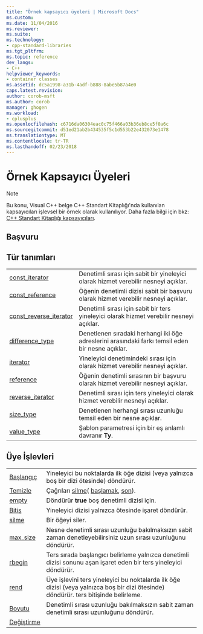 ```yaml
---
title: "Örnek kapsayıcı üyeleri | Microsoft Docs"
ms.custom: 
ms.date: 11/04/2016
ms.reviewer: 
ms.suite: 
ms.technology:
- cpp-standard-libraries
ms.tgt_pltfrm: 
ms.topic: reference
dev_langs:
- C++
helpviewer_keywords:
- container classes
ms.assetid: dc5a1998-a31b-4adf-b888-8abe5b87a4e0
caps.latest.revision: 
author: corob-msft
ms.author: corob
manager: ghogen
ms.workload:
- cplusplus
ms.openlocfilehash: c6716da06304eac0c75f466a03b36eb8ce5f0a6c
ms.sourcegitcommit: d51ed21ab2b434535f5c1d553b22e432073e1478
ms.translationtype: MT
ms.contentlocale: tr-TR
ms.lasthandoff: 02/23/2018
---
```

# <a name="sample-container-members"></a>Örnek Kapsayıcı Üyeleri
> [!NOTE]
>  Bu konu, Visual C++ belge C++ Standart Kitaplığı'nda kullanılan kapsayıcıları işlevsel bir örnek olarak kullanılıyor. Daha fazla bilgi için bkz: [C++ Standart Kitaplığı kapsayıcıları](../standard-library/stl-containers.md).  
  
## <a name="reference"></a>Başvuru  
  
## <a name="typedefs"></a>Tür tanımları  
  
|||  
|-|-|  
|[const_iterator](../standard-library/container-class-const-iterator.md)|Denetimli sırası için sabit bir yineleyici olarak hizmet verebilir nesneyi açıklar.|  
|[const_reference](../standard-library/container-class-const-reference.md)|Öğenin denetimli dizisi sabit bir başvuru olarak hizmet verebilir nesneyi açıklar.|  
|[const_reverse_iterator](../standard-library/container-class-const-reverse-iterator.md)|Denetimli sırası için sabit bir ters yineleyici olarak hizmet verebilir nesneyi açıklar.|  
|[difference_type](../standard-library/container-class-difference-type.md)|Denetlenen sıradaki herhangi iki öğe adreslerini arasındaki farkı temsil eden bir nesne açıklar.|  
|[iterator](../standard-library/container-class-iterator.md)|Yineleyici denetimindeki sırası için olarak hizmet verebilir nesneyi açıklar.|  
|[reference](../standard-library/container-class-reference.md)|Öğenin denetimli sırasının bir başvuru olarak hizmet verebilir nesneyi açıklar.|  
|[reverse_iterator](../standard-library/container-class-reverse-iterator.md)|Denetimli sırası için ters yineleyici olarak hizmet verebilir nesneyi açıklar.|  
|[size_type](../standard-library/container-class-size-type.md)|Denetlenen herhangi sırası uzunluğu temsil eden bir nesne açıklar.|  
|[value_type](../standard-library/container-class-value-type.md)|Şablon parametresi için bir eş anlamlı davranır **Ty**.|  
  
## <a name="member-functions"></a>Üye İşlevleri  
  
|||  
|-|-|  
|[Başlangıç](../standard-library/container-class-begin.md)|Yineleyici bu noktalarda ilk öğe dizisi (veya yalnızca boş bir dizi ötesinde) döndürür.|  
|[Temizle](../standard-library/container-class-clear.md)|Çağrıları [silme](../standard-library/container-class-erase.md)( [başlamak](../standard-library/container-class-begin.md), [son](../standard-library/container-class-end.md)).|  
|[empty](../standard-library/container-class-empty.md)|Döndürür **true** boş denetimli dizisi için.|  
|[Bitiş](../standard-library/container-class-end.md)|Yineleyici dizisi yalnızca ötesinde işaret döndürür.|  
|[silme](../standard-library/container-class-erase.md)|Bir öğeyi siler.|  
|[max_size](../standard-library/container-class-max-size.md)|Nesne denetimli sırası uzunluğu bakılmaksızın sabit zaman denetleyebilirsiniz uzun sırası uzunluğunu döndürür.|  
|[rbegin](../standard-library/container-class-rbegin.md)|Ters sırada başlangıcı belirleme yalnızca denetimli dizisi sonunu aşan işaret eden bir ters yineleyici döndürür.|  
|[rend](../standard-library/container-class-rend.md)|Üye işlevini ters yineleyici bu noktalarda ilk öğe dizisi (veya yalnızca boş bir dizi ötesinde) döndürür. ters bitişinde belirleme.|  
|[Boyutu](../standard-library/container-class-size.md)|Denetimli sırası uzunluğu bakılmaksızın sabit zaman denetimli sırası uzunluğunu döndürür.|  
|[Değiştirme](../standard-library/container-class-swap.md)
